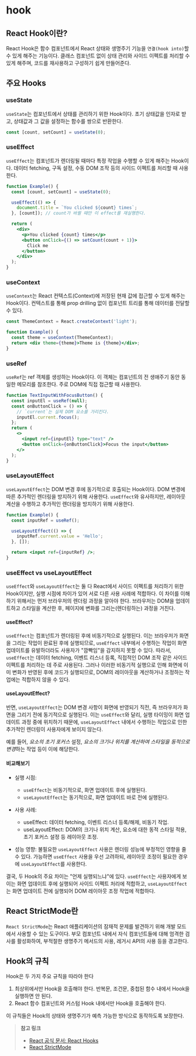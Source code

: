 # hook

<!--

- usehooks-ts
  - useBoolean
  - useEffectOnce
  - useFetch
  - useInterval
  - useEventListener
  - useLocalStorage
  - useDarkMode
- swr
- react-query
 -->

## React Hook이란?

React Hook은 함수 컴포넌트에서 React 상태와 생명주기 기능을 `연결(hook into)`할 수 있게 해주는 기능이다. 클래스 컴포넌트 없이 상태 관리와 사이드 이펙트를 처리할 수 있게 해주며, 코드를 재사용하고 구성하기 쉽게 만들어준다.

## 주요 Hooks

### useState

`useState`는 컴포넌트에서 상태를 관리하기 위한 Hook이다. 초기 상태값을 인자로 받고, 상태값과 그 값을 설정하는 함수를 쌍으로 반환한다.

```jsx
const [count, setCount] = useState(0);
```

### useEffect

`useEffect`는 컴포넌트가 렌더링될 때마다 특정 작업을 수행할 수 있게 해주는 Hook이다. 데이터 fetching, 구독 설정, 수동 DOM 조작 등의 사이드 이펙트를 처리할 때 사용한다.

```jsx
function Example() {
  const [count, setCount] = useState(0);

  useEffect(() => {
    document.title = `You clicked ${count} times`;
  }, [count]); // count가 바뀔 때만 이 effect를 재실행한다.

  return (
    <div>
      <p>You clicked {count} times</p>
      <button onClick={() => setCount(count + 1)}>
        Click me
      </button>
    </div>
  );
}
```

### useContext

`useContext`는 React 컨텍스트(Context)에 저장된 현재 값에 접근할 수 있게 해주는 Hook이다. 컨텍스트를 통해 prop drilling 없이 컴포넌트 트리를 통해 데이터를 전달할 수 있다.

```jsx
const ThemeContext = React.createContext('light');

function Example() {
  const theme = useContext(ThemeContext);
  return <div theme={theme}>Theme is {theme}</div>;
}
```

### useRef

`useRef`는 ref 객체를 생성하는 Hook이다. 이 객체는 컴포넌트의 전 생애주기 동안 동일한 메모리를 참조한다. 주로 DOM에 직접 접근할 때 사용한다.

```jsx
function TextInputWithFocusButton() {
  const inputEl = useRef(null);
  const onButtonClick = () => {
    // `current`는 실제 DOM 요소를 가리킨다.
    inputEl.current.focus();
  };
  return (
    <>
      <input ref={inputEl} type="text" />
      <button onClick={onButtonClick}>Focus the input</button>
    </>
  );
}

```

### useLayoutEffect

`useLayoutEffect`는 DOM 변경 후에 동기적으로 호출되는 Hook이다. DOM 변경에 따른 추가적인 렌더링을 방지하기 위해 사용한다. `useEffect`와 유사하지만, 레이아웃 계산을 수행하고 추가적인 렌더링을 방지하기 위해 사용한다.

```jsx
function Example() {
  const inputRef = useRef();

  useLayoutEffect(() => {
    inputRef.current.value = 'Hello';
  }, []);

  return <input ref={inputRef} />;
}
```

### useEffect vs useLayoutEffect

`useEffect`와 `useLayoutEffect`는 둘 다 React에서 사이드 이펙트를 처리하기 위한 Hook이지만, 실행 시점에 차이가 있어 서로 다른 사용 사례에 적합하다. 이 차이를 이해하기 위해서는 먼저 브라우저의 렌더링 과정을 알아야 한다. 브라우저는 DOM을 업데이트하고 스타일을 계산한 후, 페이지에 변화를 그리는(렌더링하는) 과정을 거친다.

#### useEffect?

`useEffect`는 컴포넌트가 렌더링된 후에 비동기적으로 실행된다.
이는 브라우저가 화면을 그리는 작업이 완료된 후에 실행되므로, `useEffect` 내부에서 수행하는 작업이 화면 업데이트를 유발하더라도 사용자가 "깜빡임"을 감지하지 못할 수 있다. 따라서, `useEffect`는 데이터 fetching, 이벤트 리스너 등록, 직접적인 DOM 조작 같은 사이드 이펙트를 처리하는 데 주로 사용된다. 그러나 이러한 비동기적 실행으로 인해 화면에 이미 변화가 반영된 후에 코드가 실행되므로, DOM의 레이아웃을 계산하거나 조정하는 작업에는 적합하지 않을 수 있다.

#### useLayoutEffect?

반면, `useLayoutEffect`는 DOM 변경 사항이 화면에 반영되기 직전, 즉 브라우저가 화면을 그리기 전에 동기적으로 실행된다. 이는 `useEffect`와 달리, 실행 타이밍이 화면 업데이트 과정 중에 위치하기 때문에, `useLayoutEffect` 내에서 수행하는 작업으로 인한 추가적인 렌더링이 사용자에게 보이지 않는다.

예를 들어, *요소의 초기 포커스* 설정, *요소의 크기나 위치를 계산하여 스타일을 동적으로 변경*하는 작업 등이 이에 해당한다.

#### 비교해보기

- 실행 시점:
  - `useEffect`는 비동기적으로, 화면 업데이트 후에 실행된다.
  - `useLayoutEffect`는 동기적으로, 화면 업데이트 바로 전에 실행된다.

- 사용 사례:
  - useEffect: 데이터 fetching, 이벤트 리스너 등록/해제, 비동기 작업.
  - useLayoutEffect: DOM의 크기나 위치 계산, 요소에 대한 동적 스타일 적용, 초기 포커스 설정 등 레이아웃 조정.

- 성능 영향: 불필요한 `useLayoutEffect` 사용은 렌더링 성능에 부정적인 영향을 줄 수 있다. 가능하면 `useEffect` 사용을 우선 고려하되, 레이아웃 조정이 필요한 경우에 `useLayoutEffect`를 사용한다.

결국, 두 Hook의 주요 차이는 "언제 실행되느냐"에 있다. `useEffect`는 사용자에게 보이는 화면 업데이트 후에 실행되어 사이드 이펙트 처리에 적합하고, `useLayoutEffect`는 화면 업데이트 전에 실행되어 DOM 레이아웃 조정 작업에 적합하다.

## React StrictMode란

`React StrictMode`는 React 애플리케이션의 잠재적 문제를 발견하기 위해 개발 모드에서 사용할 수 있는 도구이다. 부모 컴포넌트 내에서 자식 컴포넌트들에 대해 엄격한 검사를 활성화하여, 부적절한 생명주기 메서드의 사용, 레거시 API의 사용 등을 경고한다.

## Hook의 규칙

Hook은 두 가지 주요 규칙을 따라야 한다

1. 최상위에서만 Hook을 호출해야 한다. 반복문, 조건문, 중첩된 함수 내에서 Hook을 실행하면 안 된다.
2. React 함수 컴포넌트와 커스텀 Hook 내에서만 Hook을 호출해야 한다.

이 규칙들은 Hook의 상태와 생명주기가 예측 가능한 방식으로 동작하도록 보장한다.

>**참고 링크**
>
>- [React 공식 문서: React Hooks](https://react.dev/reference/react/hooks)
>- [React StrictMode](https://react.dev/reference/react/StrictMode)
